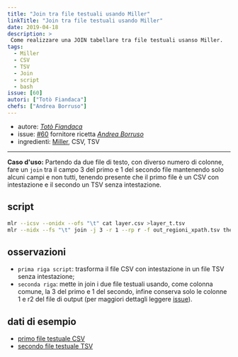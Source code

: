 ```yaml
---
title: "Join tra file testuali usando Miller"
linkTitle: "Join tra file testuali usando Miller"
date: 2019-04-18
description: >
 Come realizzare una JOIN tabellare tra file testuali usanso Miller.
tags:
  - Miller
  - CSV
  - TSV
  - Join
  - script
  - bash
issue: [60]
autori: ["Totò Fiandaca"]
chefs: ["Andrea Borruso"]
---
```


* autore: _[Totò Fiandaca](https://twitter.com/totofiandaca?lang=it)_
* issue: [#60](https://github.com/opendatasicilia/tansignari/issues/60) fornitore ricetta *[Andrea Borruso](https://twitter.com/aborruso?lang=it)*
* ingredienti: [Miller](https://github.com/johnkerl/miller), CSV, TSV

---

**Caso d'uso:** Partendo da due file di testo, con diverso numero di colonne, fare un `join` tra il campo 3 del primo e 1 del secondo file mantenendo solo alcuni campi e non tutti, tenendo presente che il primo file è un CSV con intestazione e il secondo un TSV senza intestazione.

## script

```bash
mlr --icsv --onidx --ofs "\t" cat layer.csv >layer_t.tsv
mlr --nidx --fs "\t" join -j 3 -r 1 --rp r -f out_regioni_xpath.tsv then cut -f 1,r2 layer_t.tsv >out.tsv
```

## osservazioni

- `prima riga script`: trasforma il file CSV con intestazione in un file TSV senza intestazione;
- `seconda riga`: mette in join i due file testuali usando, come colonna comune, la 3 del primo e 1 del secondo, infine conserva solo le colonne 1 e r2 del file di output (per maggiori dettagli leggere [issue](https://github.com/opendatasicilia/tansignari/issues/60#issuecomment-483668171)).

## dati di esempio

- [primo file testuale CSV](https://github.com/opendatasicilia/tansignari/files/3084976/layer.zip)
- [secondo file testuale TSV](https://github.com/opendatasicilia/tansignari/files/3084977/out_regioni_xpath.zip)
